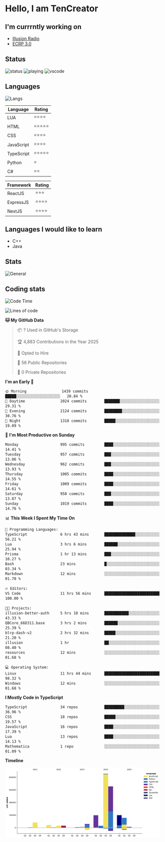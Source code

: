 # Hello, I am TenCreator

## I'm currrntly working on
- [Illusion Radio](https://illusionradio.co.uk/)
- [ECRP 3.0](http://github.com/Emerald-Coast-Roleplay/)

## Status
![status](https://api.statusbadges.me/badge/status/518334475038359555?simple=true&style=for-the-badge)
![playing](https://api.statusbadges.me/badge/playing/518334475038359555?style=for-the-badge)
![vscode](https://api.statusbadges.me/badge/vscode/518334475038359555?style=for-the-badge)

## Languages
![Langs](https://github-readme-stats.vercel.app/api/top-langs/?username=tencreator&layout=compact&theme=radical)


|Language|Rating|
|--------|------|
|LUA|⭐️⭐️⭐️⭐️|
|HTML|⭐️⭐️⭐️⭐️⭐️|
|CSS|⭐️⭐️⭐️⭐️|
|JavaScript|⭐️⭐️⭐️⭐️|
|TypeScript|⭐️⭐️⭐️⭐️⭐️|
|Python|⭐️|
|C#|⭐️⭐️ |

|Framework|Rating|
|--------|------|
|ReactJS|⭐️⭐️⭐|
|ExpressJS|⭐️⭐️⭐️⭐️|
|NextJS|⭐️⭐️⭐⭐️|

## Languages I would like to learn
- C++
- Java

## Stats
![General](https://github-readme-stats.vercel.app/api?username=tencreator&show_icons=true&theme=radical)

## Coding stats

<!--START_SECTION:waka-->
![Code Time](http://img.shields.io/badge/Code%20Time-663%20hrs%2035%20mins-blue)

![Lines of code](https://img.shields.io/badge/From%20Hello%20World%20I%27ve%20Written-2.4%20million%20lines%20of%20code-blue)

**🐱 My GitHub Data** 

> 📦 ? Used in GitHub's Storage 
 > 
> 🏆 4,883 Contributions in the Year 2025
 > 
> 💼 Opted to Hire
 > 
> 📜 56 Public Repositories 
 > 
> 🔑 0 Private Repositories 
 > 
**I'm an Early 🐤** 

```text
🌞 Morning                1439 commits        █████░░░░░░░░░░░░░░░░░░░░   20.84 % 
🌆 Daytime                2024 commits        ███████░░░░░░░░░░░░░░░░░░   29.31 % 
🌃 Evening                2124 commits        ████████░░░░░░░░░░░░░░░░░   30.76 % 
🌙 Night                  1318 commits        █████░░░░░░░░░░░░░░░░░░░░   19.09 % 
```
📅 **I'm Most Productive on Sunday** 

```text
Monday                   995 commits         ████░░░░░░░░░░░░░░░░░░░░░   14.41 % 
Tuesday                  957 commits         ███░░░░░░░░░░░░░░░░░░░░░░   13.86 % 
Wednesday                962 commits         ███░░░░░░░░░░░░░░░░░░░░░░   13.93 % 
Thursday                 1005 commits        ████░░░░░░░░░░░░░░░░░░░░░   14.55 % 
Friday                   1009 commits        ████░░░░░░░░░░░░░░░░░░░░░   14.61 % 
Saturday                 958 commits         ███░░░░░░░░░░░░░░░░░░░░░░   13.87 % 
Sunday                   1019 commits        ████░░░░░░░░░░░░░░░░░░░░░   14.76 % 
```


📊 **This Week I Spent My Time On** 

```text
💬 Programming Languages: 
TypeScript               6 hrs 43 mins       ██████████████░░░░░░░░░░░   56.21 % 
Lua                      3 hrs 6 mins        ██████░░░░░░░░░░░░░░░░░░░   25.94 % 
Prisma                   1 hr 13 mins        ███░░░░░░░░░░░░░░░░░░░░░░   10.27 % 
Bash                     23 mins             █░░░░░░░░░░░░░░░░░░░░░░░░   03.34 % 
Markdown                 12 mins             ░░░░░░░░░░░░░░░░░░░░░░░░░   01.70 % 

🔥 Editors: 
VS Code                  11 hrs 56 mins      █████████████████████████   100.00 % 

🐱‍💻 Projects: 
illusion-better-auth     5 hrs 10 mins       ███████████░░░░░░░░░░░░░░   43.33 % 
QBCore_66D311.base       3 hrs 2 mins        ██████░░░░░░░░░░░░░░░░░░░   25.39 % 
blrp-dash-v2             2 hrs 32 mins       █████░░░░░░░░░░░░░░░░░░░░   21.20 % 
illusion                 1 hr                ██░░░░░░░░░░░░░░░░░░░░░░░   08.40 % 
resources                12 mins             ░░░░░░░░░░░░░░░░░░░░░░░░░   01.68 % 

💻 Operating System: 
Linux                    11 hrs 44 mins      █████████████████████████   98.32 % 
Windows                  12 mins             ░░░░░░░░░░░░░░░░░░░░░░░░░   01.68 % 
```

**I Mostly Code in TypeScript** 

```text
TypeScript               34 repos            █████████░░░░░░░░░░░░░░░░   36.96 % 
CSS                      18 repos            █████░░░░░░░░░░░░░░░░░░░░   19.57 % 
JavaScript               16 repos            ████░░░░░░░░░░░░░░░░░░░░░   17.39 % 
Lua                      13 repos            ████░░░░░░░░░░░░░░░░░░░░░   14.13 % 
Mathematica              1 repo              ░░░░░░░░░░░░░░░░░░░░░░░░░   01.09 % 
```



**Timeline**

![Lines of Code chart](https://raw.githubusercontent.com/tencreator/tencreator/main/assets/bar_graph.png)


<!--END_SECTION:waka-->
